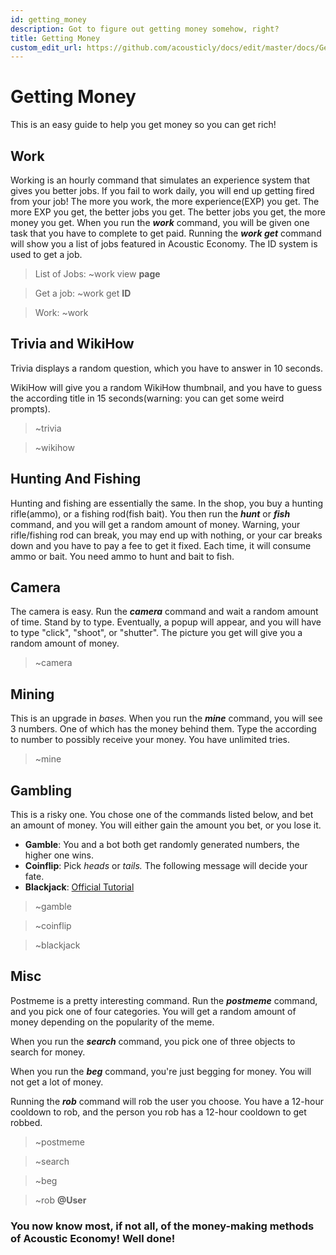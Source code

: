 ```yaml
---
id: getting_money
description: Got to figure out getting money somehow, right?
title: Getting Money
custom_edit_url: https://github.com/acousticly/docs/edit/master/docs/Getting%20Money.md
---
```


# Getting Money

This is an easy guide to help you get money so you can get rich!

## Work

Working is an hourly command that simulates an experience system that gives you better jobs. If you fail to work daily, you will end up getting fired from your job! The more you work, the more experience(EXP) you get. The more EXP you get, the better jobs you get. The better jobs you get, the more money you get. When you run the **_work_** command, you will be given one task that you have to complete to get paid. Running the **_work get_** command will show you a list of jobs featured in Acoustic Economy. The ID system is used to get a job.

> List of Jobs: ~work view **page**

> Get a job: ~work get **ID**

> Work: ~work

## Trivia and WikiHow

Trivia displays a random question, which you have to answer in 10 seconds.

WikiHow will give you a random WikiHow thumbnail, and you have to guess the according title in 15 seconds(warning: you can get some weird prompts).

> ~trivia

> ~wikihow

## Hunting And Fishing

Hunting and fishing are essentially the same. In the shop, you buy a hunting rifle(ammo), or a fishing rod(fish bait). You then run the **_hunt_** or **_fish_** command, and you will get a random amount of money. Warning, your rifle/fishing rod can break, you may end up with nothing, or your car breaks down and you have to pay a fee to get it fixed. Each time, it will consume ammo or bait. You need ammo to hunt and bait to fish.

## Camera

The camera is easy. Run the **_camera_** command and wait a random amount of time. Stand by to type. Eventually, a popup will appear, and you will have to type "click", "shoot", or "shutter". The picture you get will give you a random amount of money.

> ~camera

## Mining

This is an upgrade in _bases._ When you run the **_mine_** command, you will see 3 numbers. One of which has the money behind them. Type the according to number to possibly receive your money. You have unlimited tries.

> ~mine

## Gambling

This is a risky one. You chose one of the commands listed below, and bet an amount of money. You will either gain the amount you bet, or you lose it.

- **Gamble**: You and a bot both get randomly generated numbers, the higher one wins.
- **Coinflip**: Pick _heads_ or _tails._ The following message will decide your fate.
- **Blackjack**: [Official Tutorial](https://bicyclecards.com/how-to-play/blackjack/)

> ~gamble

> ~coinflip

> ~blackjack

## Misc

Postmeme is a pretty interesting command. Run the **_postmeme_** command, and you pick one of four categories. You will get a random amount of money depending on the popularity of the meme.

When you run the **_search_** command, you pick one of three objects to search for money.

When you run the **_beg_** command, you're just begging for money. You will not get a lot of money.

Running the **_rob_** command will rob the user you choose. You have a 12-hour cooldown to rob, and the person you rob has a 12-hour cooldown to get robbed.

> ~postmeme

> ~search

> ~beg

> ~rob **@User**

### You now know most, if not all, of the money-making methods of Acoustic Economy! Well done!

